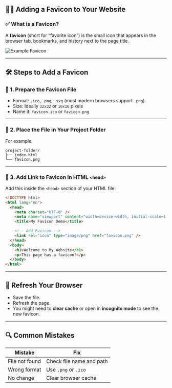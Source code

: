 ## 🧑‍🏫 **Adding a Favicon to Your Website**

### ✅ What is a Favicon?

A **favicon** (short for “favorite icon”) is the small icon that appears in the browser tab, bookmarks, and history next to the page title.

![Example Favicon](https://upload.wikimedia.org/wikipedia/commons/3/31/Google_favicon_2015.png)

---

## 🛠️ Steps to Add a Favicon

### 📁 1. Prepare the Favicon File

- Format: `.ico`, `.png`, `.svg` (most modern browsers support `.png`)
- Size: Ideally `32x32` or `16x16` pixels
- Name it: `favicon.ico` or `favicon.png`

---

### 📄 2. Place the File in Your Project Folder

For example:

```
project-folder/
├── index.html
└── favicon.png
```

---

### 🧾 3. Add Link to Favicon in HTML `<head>`

Add this inside the `<head>` section of your HTML file:

```html
<!DOCTYPE html>
<html lang="en">
  <head>
    <meta charset="UTF-8" />
    <meta name="viewport" content="width=device-width, initial-scale=1.0" />
    <title>My Favicon Demo</title>

    <!-- Add Favicon -->
    <link rel="icon" type="image/png" href="favicon.png" />
  </head>
  <body>
    <h1>Welcome to My Website</h1>
    <p>This page has a favicon!</p>
  </body>
</html>
```

---

## 🔁 Refresh Your Browser

- Save the file.
- Refresh the page.
- You might need to **clear cache** or open in **incognito mode** to see the new favicon.

---

## 🔍 Common Mistakes

| Mistake        | Fix                      |
| -------------- | ------------------------ |
| File not found | Check file name and path |
| Wrong format   | Use `.png` or `.ico`     |
| No change      | Clear browser cache      |
